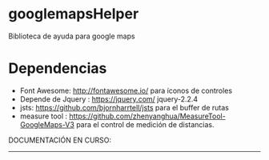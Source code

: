 # googlemapsHelper
Biblioteca de ayuda para google maps

# Dependencias

* Font Awesome: http://fontawesome.io/ para íconos de controles
* Depende de Jquery : https://jquery.com/  jquery-2.2.4
* jsts: https://github.com/bjornharrtell/jsts para el buffer de rutas
* measure tool : https://github.com/zhenyanghua/MeasureTool-GoogleMaps-V3 para el control de medición de distancias.

DOCUMENTACIÓN EN CURSO:
****************************


